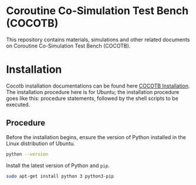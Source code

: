 # Coroutine Co-Simulation Test Bench (COCOTB)
This repository contains materials, simulations and other related documents on Coroutine Co-Simulation Test Bench (COCOTB). 

# Installation
Cocotb installation documentations can be found here [COCOTB Installation](https://docs.cocotb.org/en/stable/install.html). The installation procedure here is for Ubuntu; the installation procedure goes like this: procedure statements, followed by the shell scripts to be executed.
## Procedure
Before the installation begins, ensure the version of Python installed in the Linux distribution of Ubuntu. 
```sh 
python --version
```
Install the latest version of Python and `pip`.
```sh 
sudo apt-get install python 3 python3-pip
```
